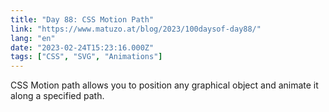 ```yaml
---
title: "Day 88: CSS Motion Path"
link: "https://www.matuzo.at/blog/2023/100daysof-day88/"
lang: "en"
date: "2023-02-24T15:23:16.000Z"
tags: ["CSS", "SVG", "Animations"]
---
```


CSS Motion path allows you to position any graphical object and animate it along a specified path.
